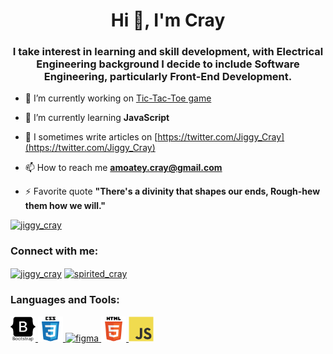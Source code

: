 <h1 align="center">Hi 👋, I'm Cray</h1>
<h3 align="center">I take interest in learning and skill development, with Electrical Engineering background I decide to include Software Engineering, particularly Front-End Development.</h3>


- 🔭 I’m currently working on [Tic-Tac-Toe game](https://github.com/Cray-Amoatey/Tic-Tac-Toe-game)

- 🌱 I’m currently learning **JavaScript**

- 📝 I sometimes write articles on [https://twitter.com/Jiggy_Cray](https://twitter.com/Jiggy_Cray)

- 📫 How to reach me **amoatey.cray@gmail.com**

- ⚡ Favorite quote **"There's a divinity that shapes our ends, Rough-hew them how we will."**
<p align="left"> <a href="https://twitter.com/jiggy_cray" target="blank"><img src="https://img.shields.io/twitter/follow/jiggy_cray?logo=twitter&style=for-the-badge" alt="jiggy_cray" /></a> </p>

<h3 align="left">Connect with me:</h3>
<p align="left">
<a href="https://twitter.com/jiggy_cray" target="blank"><img align="center" src="https://raw.githubusercontent.com/rahuldkjain/github-profile-readme-generator/master/src/images/icons/Social/twitter.svg" alt="jiggy_cray" height="30" width="40" /></a>
<a href="https://instagram.com/spirited_cray" target="blank"><img align="center" src="https://raw.githubusercontent.com/rahuldkjain/github-profile-readme-generator/master/src/images/icons/Social/instagram.svg" alt="spirited_cray" height="30" width="40" /></a>
</p>

<h3 align="left">Languages and Tools:</h3>
<p align="left"> <a href="https://getbootstrap.com" target="_blank" rel="noreferrer"> <img src="https://raw.githubusercontent.com/devicons/devicon/master/icons/bootstrap/bootstrap-plain-wordmark.svg" alt="bootstrap" width="40" height="40"/> </a> <a href="https://www.w3schools.com/css/" target="_blank" rel="noreferrer"> <img src="https://raw.githubusercontent.com/devicons/devicon/master/icons/css3/css3-original-wordmark.svg" alt="css3" width="40" height="40"/> </a> <a href="https://www.figma.com/" target="_blank" rel="noreferrer"> <img src="https://www.vectorlogo.zone/logos/figma/figma-icon.svg" alt="figma" width="40" height="40"/> </a> <a href="https://www.w3.org/html/" target="_blank" rel="noreferrer"> <img src="https://raw.githubusercontent.com/devicons/devicon/master/icons/html5/html5-original-wordmark.svg" alt="html5" width="40" height="40"/> </a> <a href="https://developer.mozilla.org/en-US/docs/Web/JavaScript" target="_blank" rel="noreferrer"> <img src="https://raw.githubusercontent.com/devicons/devicon/master/icons/javascript/javascript-original.svg" alt="javascript" width="40" height="40"/> </a> </p>

